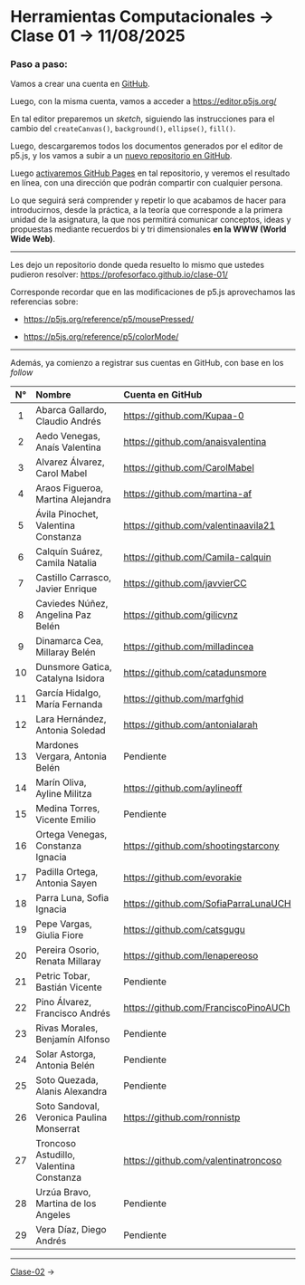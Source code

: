 # Herramientas Computacionales → Clase 01 → 11/08/2025

### Paso a paso:

Vamos a crear una cuenta en [GitHub](https://github.com/).

Luego, con la misma cuenta, vamos a acceder a https://editor.p5js.org/

En tal editor preparemos un *sketch*, siguiendo las instrucciones para el cambio del `createCanvas()`, `background()`, `ellipse()`, `fill()`.  

Luego, descargaremos todos los documentos generados por el editor de p5.js, y los vamos a subir a un [nuevo repositorio en GitHub](https://docs.github.com/es/repositories/creating-and-managing-repositories/creating-a-new-repository). 

Luego [activaremos GitHub Pages](https://docs.github.com/es/pages/getting-started-with-github-pages/configuring-a-publishing-source-for-your-github-pages-site#about-publishing-sources) en tal repositorio, y veremos el resultado en línea, con una dirección que podrán compartir con cualquier persona. 

Lo que seguirá será comprender y repetir lo que acabamos de hacer para introducirnos, desde la práctica, a la teoría que corresponde a la primera unidad de la asignatura, la que nos permitirá comunicar conceptos, ideas y propuestas mediante recuerdos bi y tri dimensionales **en la WWW (World Wide Web)**.

- - - - 

Les dejo un repositorio donde queda resuelto lo mismo que ustedes pudieron resolver: https://profesorfaco.github.io/clase-01/

Corresponde recordar que en las modificaciones de p5.js aprovechamos las referencias sobre:

- https://p5js.org/reference/p5/mousePressed/

- https://p5js.org/reference/p5/colorMode/

- - - - - 

Además, ya comienzo a registrar sus cuentas en GitHub, con base en los *follow*

|	N°	| Nombre	|	Cuenta en GitHub	|
|:-------:|:-------|:-------|
|	1	|	Abarca Gallardo, Claudio Andrés	| https://github.com/Kupaa-0 |
|	2	|	Aedo Venegas, Anaís Valentina	| https://github.com/anaisvalentina |
|	3	|	Alvarez Álvarez, Carol Mabel	| https://github.com/CarolMabel |
|	4	|	Araos Figueroa, Martina Alejandra	| https://github.com/martina-af |
|	5	|	Ávila Pinochet, Valentina Constanza	| https://github.com/valentinaavila21 |
|	6	|	Calquín Suárez, Camila Natalia	|	https://github.com/Camila-calquin	|
|	7	|	Castillo Carrasco, Javier Enrique	|	https://github.com/javvierCC	|
|	8	|	Caviedes Núñez, Angelina Paz Belén	|	https://github.com/gilicvnz	 |
|	9	|	Dinamarca Cea, Millaray Belén	| https://github.com/milladincea |
|	10	|	Dunsmore Gatica, Catalyna Isidora | https://github.com/catadunsmore |
|	11	|	García Hidalgo, María Fernanda	|	https://github.com/marfghid	|
|	12	|	Lara Hernández, Antonia Soledad	| https://github.com/antonialarah |
|	13	|	Mardones Vergara, Antonia Belén	| Pendiente |
|	14	|	Marín Oliva, Ayline Militza	| https://github.com/aylineoff	|
|	15	|	Medina Torres, Vicente Emilio	| Pendiente |
|	16	|	Ortega Venegas, Constanza Ignacia	| https://github.com/shootingstarcony |
|	17	|	Padilla Ortega, Antonia Sayen	|	https://github.com/evorakie	|
|	18	|	Parra Luna, Sofia Ignacia	| https://github.com/SofiaParraLunaUCH |
|	19	|	Pepe Vargas, Giulia Fiore	|	https://github.com/catsgugu	|
|	20	|	Pereira Osorio, Renata Millaray	| https://github.com/lenapereoso |
|	21	|	Petric Tobar, Bastián Vicente	| Pendiente |
|	22	|	Pino Álvarez, Francisco Andrés	| https://github.com/FranciscoPinoAUCh |
|	23	|	Rivas Morales, Benjamín Alfonso	| Pendiente |
|	24	|	Solar Astorga, Antonia Belén	| Pendiente |
|	25	|	Soto Quezada, Alanis Alexandra	|	Pendiente	|
|	26	|	Soto Sandoval, Veronica Paulina Monserrat	| https://github.com/ronnistp |
|	27	|	Troncoso Astudillo, Valentina Constanza	| https://github.com/valentinatroncoso |
|	28	|	Urzúa Bravo, Martina de los Angeles	| Pendiente |
|	29	|	Vera Díaz, Diego Andrés	| Pendiente |

- - - - - - - - -

[Clase-02](https://github.com/profesorfaco/herramientas/tree/main/clase-02) →
